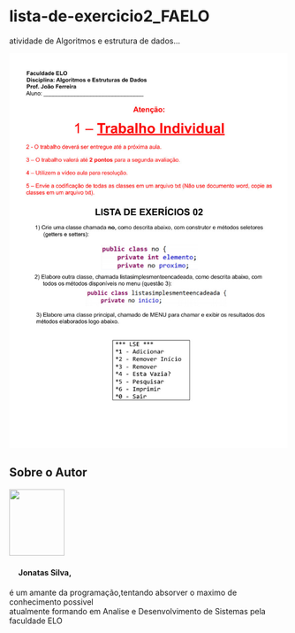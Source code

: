 # lista-de-exercicio2_FAELO
atividade de Algoritmos e estrutura de dados...

<img src="https://github.com/JhonySmithSilva/lista-de-exercicio2_FAELO/blob/main/listaDeExercicio02/src/main/java/imagens/LISTA%20DE%20EXER%C3%8DCIOS%2002.jpg" width="800" heigth="920">

<h2>Sobre o Autor</h2>   
   <img src="https://avatars.githubusercontent.com/u/61160773?s=460&u=d3a2381ae5dbdc328bf982108cd798b7cf3f4034&v=4" width="100" height="120">
   <h4>&nbsp&nbsp&nbsp&nbsp Jonatas Silva,</h4>  
      <p>é um amante da programação,tentando absorver o maximo de conhecimento possivel<br>
      atualmente formando em Analise e Desenvolvimento de Sistemas pela faculdade ELO<br>
      </p>
